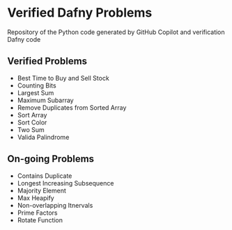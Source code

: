 # Verified Dafny Problems

Repository of the Python code generated by GitHub Copilot and verification Dafny code


## Verified Problems
* Best Time to Buy and Sell Stock
* Counting Bits
* Largest Sum
* Maximum Subarray
* Remove Duplicates from Sorted Array
* Sort Array
* Sort Color
* Two Sum
* Valida Palindrome

## On-going Problems
* Contains Duplicate
* Longest Increasing Subsequence
* Majority Element
* Max Heapify
* Non-overlapping Itnervals
* Prime Factors
* Rotate Function

